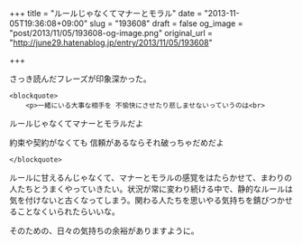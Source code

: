 +++
title = "ルールじゃなくてマナーとモラル"
date = "2013-11-05T19:36:08+09:00"
slug = "193608"
draft = false
og_image = "post/2013/11/05/193608-og-image.png"
original_url = "http://june29.hatenablog.jp/entry/2013/11/05/193608"

+++

<p>さっき読んだフレーズが印象深かった。</p>

    <blockquote>
        <p>一緒にいる大事な相手を 不愉快にさせたり悲しませないっていうのは<br>
ルールじゃなくてマナーとモラルだよ</p>
<p>約束や契約がなくても 信頼があるならそれ破っちゃだめだよ</p>

    </blockquote>
<p>ルールに甘えるんじゃなくて、マナーとモラルの感覚をはたらかせて、まわりの人たちとうまくやっていきたい。状況が常に変わり続ける中で、静的なルールは気を付けないと古くなってしまう。関わる人たちを思いやる気持ちを錆びつかせることなくいられたらいいな。</p>
<p>そのための、日々の気持ちの余裕がありますように。</p>
